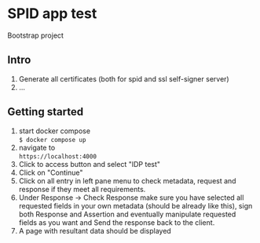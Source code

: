# SPID app test
Bootstrap project

## Intro
1. Generate all certificates (both for spid and ssl self-signer server)
2. ...

## Getting started
1. start docker compose  
`$ docker compose up`
2. navigate to  
`https://localhost:4000`
3. Click to access button and select "IDP test"
4. Click on "Continue"
5. Click on all entry in left pane menu to check metadata, request and response if they meet all requirements.
6. Under Response -> Check Response make sure you have selected all requested fields in your own metadata (should be already like this), sign both Response and Assertion and eventually manipulate requested fields as you want and Send the response back to the client.
7. A page with resultant data should be displayed
